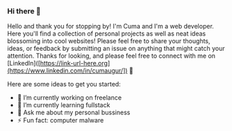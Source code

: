 ### Hi there 👋
 Hello and thank you for stopping by! I'm Cuma and I'm a web developer. Here you'll find a collection of personal projects as well as neat ideas blossoming into cool websites! Please feel free to share your thoughts, ideas, or feedback by submitting an issue on anything that might catch your attention. Thanks for looking, and please feel free to connect with me on [Linkedln]([https://link-url-here.org](https://www.linkedin.com/in/cumaugur/]) 🌱



Here are some ideas to get you started:

- 🔭 I’m currently working on freelance
- 🌱 I’m currently learning fullstack
- 💬 Ask me about my personal bussiness
- ⚡ Fun fact: computer malware

